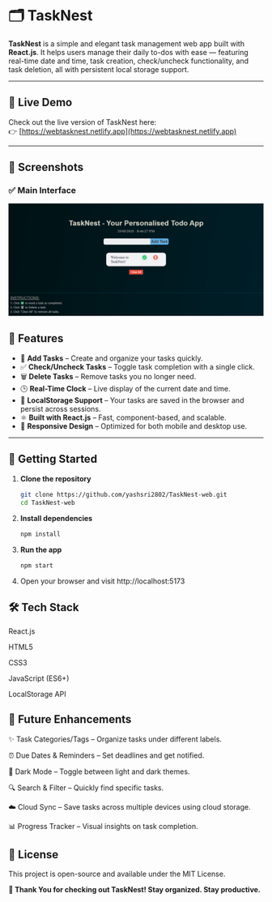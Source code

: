 # 🗂️ TaskNest

**TaskNest** is a simple and elegant task management web app built with **React.js**. It helps users manage their daily to-dos with ease — featuring real-time date and time, task creation, check/uncheck functionality, and task deletion, all with persistent local storage support.

---

## 🔗 Live Demo

Check out the live version of TaskNest here:  
👉 [https://webtasknest.netlify.app](https://webtasknest.netlify.app)

---

## 📸 Screenshots

### ✅ Main Interface
![TaskNest Screenshot](./preview-TaskNest.png)

## 🌟 Features

- 📝 **Add Tasks** – Create and organize your tasks quickly.
- ✅ **Check/Uncheck Tasks** – Toggle task completion with a single click.
- 🗑️ **Delete Tasks** – Remove tasks you no longer need.
- 🕒 **Real-Time Clock** – Live display of the current date and time.
- 💾 **LocalStorage Support** – Your tasks are saved in the browser and persist across sessions.
- ⚛️ **Built with React.js** – Fast, component-based, and scalable.
- 📱 **Responsive Design** – Optimized for both mobile and desktop use.

---

## 🚀 Getting Started

1. **Clone the repository**
   ```bash
   git clone https://github.com/yashsri2802/TaskNest-web.git
   cd TaskNest-web
   
2. **Install dependencies**
   ```bash
   npm install

4. **Run the app**
   ```bash
   npm start

6. Open your browser and visit http://localhost:5173

## 🛠️ Tech Stack
React.js

HTML5

CSS3

JavaScript (ES6+)

LocalStorage API

## 🔮 Future Enhancements
✨ Task Categories/Tags – Organize tasks under different labels.

⏰ Due Dates & Reminders – Set deadlines and get notified.

🌙 Dark Mode – Toggle between light and dark themes.

🔍 Search & Filter – Quickly find specific tasks.

☁️ Cloud Sync – Save tasks across multiple devices using cloud storage.

📊 Progress Tracker – Visual insights on task completion.

## 📌 License
This project is open-source and available under the MIT License.

**👋 Thank You for checking out TaskNest!
Stay organized. Stay productive.**

